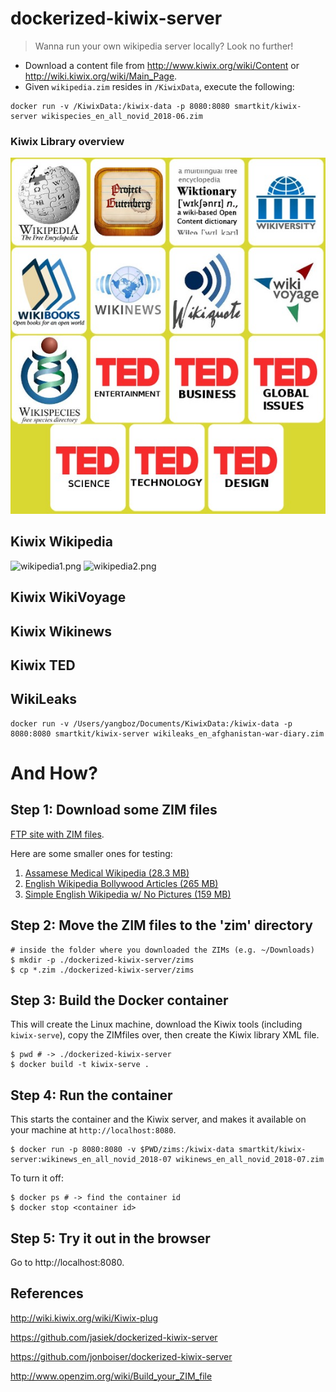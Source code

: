 dockerized-kiwix-server
=================

> Wanna run your own wikipedia server locally? Look no further!

* Download a content file from <http://www.kiwix.org/wiki/Content> or <http://wiki.kiwix.org/wiki/Main_Page>.
* Given `wikipedia.zim` resides in `/KiwixData`, execute the following:

```
docker run -v /KiwixData:/kiwix-data -p 8080:8080 smartkit/kiwix-server wikispecies_en_all_novid_2018-06.zim
```
### Kiwix Library overview

![kiwix.png](https://github.com/yangboz/dockerized-kiwix-server/raw/master/snaps/KiwixLibrary.jpg)

## Kiwix Wikipedia ### 

![wikipedia1.png](https://github.com/yangboz/dockerized-kiwix-server/raw/master/snaps/wikipedia1.png)
![wikipedia2.png](https://github.com/yangboz/dockerized-kiwix-server/raw/master/snaps/wikipedia2.png)


## Kiwix WikiVoyage ### 

## Kiwix Wikinews ### 

## Kiwix TED ### 

## WikiLeaks ###

```
docker run -v /Users/yangboz/Documents/KiwixData:/kiwix-data -p 8080:8080 smartkit/kiwix-server wikileaks_en_afghanistan-war-diary.zim 
```


And How?
=================

## Step 1: Download some ZIM files

[FTP site with ZIM files](https://ftp.fau.de/kiwix/zim/).

Here are some smaller ones for testing:

1. [Assamese Medical Wikipedia (28.3 MB)](https://ftp.fau.de/kiwix/zim/wikipedia/wikipedia_as_medicine_2018-07.zim)
1. [English Wikipedia Bollywood Articles (265 MB)](https://ftp.fau.de/kiwix/zim/wikipedia/wikipedia_en_bollywood_2017-01.zim)
1. [Simple English Wikipedia w/ No Pictures (159 MB)](https://ftp.fau.de/kiwix/zim/wikipedia/wikipedia_en_simple_all_nopic_2016-08.zim)

## Step 2: Move the ZIM files to the 'zim' directory

```
# inside the folder where you downloaded the ZIMs (e.g. ~/Downloads)
$ mkdir -p ./dockerized-kiwix-server/zims
$ cp *.zim ./dockerized-kiwix-server/zims
```

## Step 3: Build the Docker container

This will create the Linux machine, download the Kiwix tools (including `kiwix-serve`), copy the ZIMfiles over, then create the Kiwix library XML file.

```
$ pwd # -> ./dockerized-kiwix-server
$ docker build -t kiwix-serve .
```

## Step 4: Run the container

This starts the container and the Kiwix server, and makes it available on your machine at `http://localhost:8080`.
```
$ docker run -p 8080:8080 -v $PWD/zims:/kiwix-data smartkit/kiwix-server:wikinews_en_all_novid_2018-07 wikinews_en_all_novid_2018-07.zim
```

To turn it off:

```
$ docker ps # -> find the container id
$ docker stop <container id>
```

## Step 5: Try it out in the browser

Go to http://localhost:8080.

## References

http://wiki.kiwix.org/wiki/Kiwix-plug

https://github.com/jasiek/dockerized-kiwix-server

https://github.com/jonboiser/dockerized-kiwix-server

http://www.openzim.org/wiki/Build_your_ZIM_file
